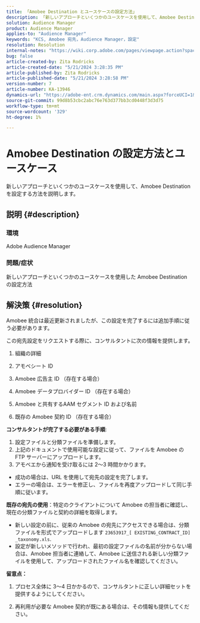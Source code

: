 ```yaml
---
title: 「Amobee Destination とユースケースの設定方法」
description: 「新しいアプローチといくつかのユースケースを使用して、Amobee Destination を設定する方法を説明します。」
solution: Audience Manager
product: Audience Manager
applies-to: "Audience Manager"
keywords: "KCS, Amobee 宛先，Audience Manager，設定"
resolution: Resolution
internal-notes: "https://wiki.corp.adobe.com/pages/viewpage.action?spaceKey=MCPI&title=Turn+Amobee+-+AAM+Destination"
bug: false
article-created-by: Zita Rodricks
article-created-date: "5/21/2024 3:28:35 PM"
article-published-by: Zita Rodricks
article-published-date: "5/21/2024 3:28:58 PM"
version-number: 7
article-number: KA-13946
dynamics-url: "https://adobe-ent.crm.dynamics.com/main.aspx?forceUCI=1&pagetype=entityrecord&etn=knowledgearticle&id=c57a1cc9-8617-ef11-9f89-6045bd06eea5"
source-git-commit: 99d8b53cbc2abc76e763d377bb3cd0448f3d3d75
workflow-type: tm+mt
source-wordcount: '329'
ht-degree: 1%

---
```


# Amobee Destination の設定方法とユースケース


新しいアプローチといくつかのユースケースを使用して、Amobee Destination を設定する方法を説明します。

## 説明 {#description}


### 環境

Adobe Audience Manager

### 問題/症状

新しいアプローチといくつかのユースケースを使用した Amobee Destination の設定方法


## 解決策 {#resolution}


Amobee 統合は最近更新されましたが、この設定を完了するには追加手順に従う必要があります。

この宛先設定をリクエストする際に、コンサルタントに次の情報を提供します。

1. 組織の詳細

2. アモベシート ID

3. Amobee 広告主 ID （存在する場合）

4. Amobee データプロバイダー ID （存在する場合）

5. Amobee と共有するAAM セグメント ID および名前

6. 既存の Amobee 契約 ID （存在する場合）

<b>コンサルタントが完了する必要がある手順</b>:

1. 設定ファイルと分類ファイルを準備します。
2. 上記のドキュメントで使用可能な設定に従って、ファイルを Amobee の FTP サーバーにアップロードします。
3. アモベエから通知を受け取るには 2～3 時間かかります。


- 成功の場合は、URL を使用して宛先の設定を完了します。
- エラーの場合は、エラーを修正し、ファイルを再度アップロードして同じ手順に従います。


<b>既存の宛先の使用</b>：特定のクライアントについて Amobee の担当者に確認し、現在の分類ファイルと契約の詳細を取得します。

- 新しい設定の前に、従来の Amobee の宛先にアクセスできる場合は、分類ファイルを形式でアップロードします `23653917_[ EXISTING_CONTRACT_ID] _taxonomy.xls`.
- 設定が新しいメソッドで行われ、最初の設定ファイルの名前が分からない場合は、Amobee 担当者に連絡して、Amobee に送信される新しい分類ファイルを使用して、アップロードされたファイル名を確認してください。


<b>留意点：</b>

1. プロセス全体に 3～4 日かかるので、コンサルタントに正しい詳細セットを提供するようにしてください。

2. 再利用が必要な Amobee 契約が既にある場合は、その情報も提供してください。
